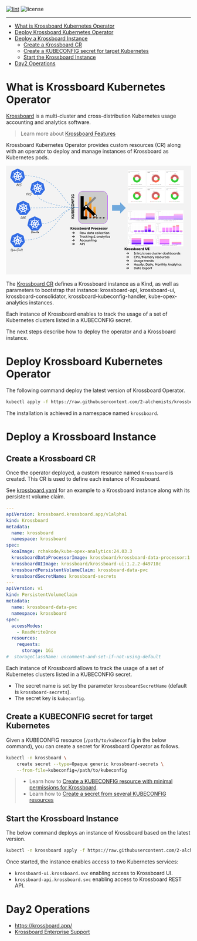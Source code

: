 [![lint](https://img.shields.io/github/actions/workflow/status/2-alchemists/krossboard-kubernetes-operator/lint.yml?label=Lint&style=for-the-badge&logo=github)](https://github.com/2-alchemists/krossboard-kubernetes-operator/actions/workflows/lint.yml)
![license](https://img.shields.io/github/license/2-alchemists/krossboard-kubernetes-operator.svg?label=License&style=for-the-badge)

---

<!-- vscode-markdown-tkubectl -->
- [What is Krossboard Kubernetes Operator](#what-is-krossboard-kubernetes-operator)
- [Deploy Krossboard Kubernetes Operator](#deploy-krossboard-kubernetes-operator)
- [Deploy a Krossboard Instance](#deploy-a-krossboard-instance)
  - [Create a Krossboard CR](#create-a-krossboard-cr)
  - [Create a KUBECONFIG secret for target Kubernetes](#create-a-kubeconfig-secret-for-target-kubernetes)
  - [Start the Krossboard Instance](#start-the-krossboard-instance)
- [Day2 Operations](#day2-operations)

<!-- vscode-markdown-toc-config
	numbering=false
	autoSave=true
	/vscode-markdown-toc-config -->
<!-- /vscode-markdown-tkubectl -->

# What is Krossboard Kubernetes Operator

[Krossboard](https://www.krossboard.app/) is a multi-cluster and cross-distribution Kubernetes usage accounting and analytics software. 

> Learn more about [Krossboard Features](./docs/what-is-krossboard.md)

Krossboard Kubernetes Operator provides custom resources (CR) along with an operator to deploy and manage instances of Krossboard as Kubernetes pods.

![](krossboard-architecture-overview.png)


The [Krossboard CR](https://raw.githubusercontent.com/2-alchemists/krossboard-kubernetes-operator/main/config/releases/latest/krossboard/krossboard-kubernetes-operator.yaml) defines a Krossboard instance as a Kind, as well as parameters to bootstrap that instance: krossboard-api, krossboard-ui, krossboard-consolidator, krossboard-kubeconfig-handler, kube-opex-analytics instances.

Each instance of Krossboard enables to track the usage of a set of Kubernetes clusters listed in a KUBECONFIG secret.

The next steps describe how to deploy the operator and a Krossboard instance.

# <a name='DeployKrossboardOperator'></a>Deploy Krossboard Kubernetes Operator
The following command deploy the latest version of Krossboard Operator.

```bash
kubectl apply -f https://raw.githubusercontent.com/2-alchemists/krossboard-kubernetes-operator/main/config/releases/latest/krossboard/krossboard-kubernetes-operator.yaml
```

The installation is achieved in a namespace named `krossboard`.

# <a name='DeployaKrossboardInstance'></a>Deploy a Krossboard Instance

## <a name='CreateaKrossboardCR'></a>Create a Krossboard CR

Once the operator deployed, a custom resource named `Krossboard` is created. This CR is used to define each instance of Krossboard.

See [krossboard.yaml](https://github.com/2-alchemists/krossboard-kubernetes-operator/blob/main/config/releases/latest/krossboard/krossboard.yaml) for an example to a Krossboard instance along with its persistent volume claim.

```yaml
---
apiVersion: krossboard.krossboard.app/v1alpha1
kind: Krossboard
metadata:
  name: krossboard
  namespace: krossboard
spec:
  koaImage: rchakode/kube-opex-analytics:24.03.3
  krossboardDataProcessorImage: krossboard/krossboard-data-processor:1.3.0
  krossboardUIImage: krossboard/krossboard-ui:1.2.2-d49718c
  krossboardPersistentVolumeClaim: krossboard-data-pvc
  krossboardSecretName: krossboard-secrets
---
apiVersion: v1
kind: PersistentVolumeClaim
metadata:
  name: krossboard-data-pvc
  namespace: krossboard
spec:
  accessModes:
    - ReadWriteOnce
  resources:
    requests:
      storage: 1Gi
#  storageClassName: uncomment-and-set-if-not-using-default
```

Each instance of Krossboard allows to track the usage of a set of Kubernetes clusters listed in a KUBECONFIG secret. 

* The secret name is set by the parameter `krossboardSecretName` (default is `krossboard-secrets`).
* The secret key is `kubeconfig`. 

## <a name='CreateaKUBECONFIGsecretfortargetKubernetes'></a>Create a KUBECONFIG secret for target Kubernetes
Given a KUBECONFIG resource (`/path/to/kubeconfig` in the below command), you can create a secret for Krossboard Operator as follows. 

```bash
kubectl -n krossboard \
    create secret --type=Opaque generic krossboard-secrets \
    --from-file=kubeconfig=/path/to/kubeconfig
```

> * Learn how to [Create a KUBECONFIG resource with minimal permissions for Krossboard](./docs/create-kubeconfig-with-minimal-permissions.md).
> * Learn how to [Create a secret from several KUBECONFIG resources](./docs/create-kubeconfig-secret.md)


## <a name='StarttheKrossboardInstance'></a>Start the Krossboard Instance
The below command deploys an instance of Krossboard based on the latest version.

```bash
kubectl -n krossboard apply -f https://raw.githubusercontent.com/2-alchemists/krossboard-kubernetes-operator/main/config/releases/latest/krossboard/krossboard-deployment.yaml
```

Once started, the instance enables access to two Kubernetes services:

* `krossboard-ui.krossboard.svc` enabling access to Krossboard UI.
* `krossboard-api.krossboard.svc` enabling access to Krossboard REST API.

# Day2 Operations

* https://krossboard.app/
* [Krossboard Enterprise Support](https://krossboard.app/#pricing) 
